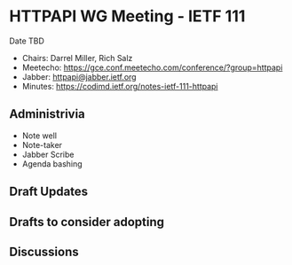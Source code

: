 # HTTPAPI WG Meeting - IETF 111

Date TBD

* Chairs: Darrel Miller, Rich Salz
* Meetecho: https://gce.conf.meetecho.com/conference/?group=httpapi
* Jabber: httpapi@jabber.ietf.org
* Minutes: https://codimd.ietf.org/notes-ietf-111-httpapi

## Administrivia

- Note well
- Note-taker
- Jabber Scribe
- Agenda bashing

## Draft Updates


## Drafts to consider adopting


## Discussions

